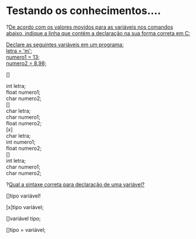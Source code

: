 # Testando os conhecimentos....

?[De acordo com os valores movidos para as variáveis nos comandos abaixo, indique a linha que contém a declaração na sua forma correta em C:<section>Declare as seguintes variáveis em um programa:</section><section>letra = 'm';</section><section>numero1 = 13;</section><section> numero2 = 8.98;</section>](single)
   
[] <section> int letra;</br> float numero1;</br> char numero2;  </section>
[] <section> char letra;</br> char numero1;</br> float numero2;  </section>
[x] <section> char letra;</br> int numero1;</br> float numero2;  </section>
[] <section> int letra;</br> char numero1;</br> char numero2;  </section>              

?[Qual a sintaxe correta para declaração de uma variável?](single)

[]tipo variável!

[x]tipo variável;

[]variável tipo;

[]tipo = variável;
